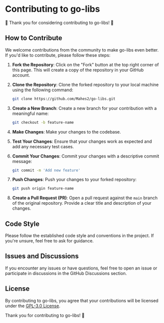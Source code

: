 # Contributing to go-libs

🎉 Thank you for considering contributing to go-libs! 🎉

## How to Contribute

We welcome contributions from the community to make go-libs even better. If you'd like to contribute, please follow these steps:

1. **Fork the Repository**: Click on the "Fork" button at the top right corner of this page. This will create a copy of the repository in your GitHub account.

2. **Clone the Repository**: Clone the forked repository to your local machine using the following command:

    ```bash
    git clone https://github.com/Mahes2/go-libs.git
    ```

3. **Create a New Branch**: Create a new branch for your contribution with a meaningful name:

    ```bash
    git checkout -b feature-name
    ```

4. **Make Changes**: Make your changes to the codebase.

5. **Test Your Changes**: Ensure that your changes work as expected and add any necessary test cases.

6. **Commit Your Changes**: Commit your changes with a descriptive commit message:

    ```bash
    git commit -m 'Add new feature'
    ```

7. **Push Changes**: Push your changes to your forked repository:

    ```bash
    git push origin feature-name
    ```

8. **Create a Pull Request (PR)**: Open a pull request against the `main` branch of the original repository. Provide a clear title and description of your changes.

## Code Style

Please follow the established code style and conventions in the project. If you're unsure, feel free to ask for guidance.

## Issues and Discussions

If you encounter any issues or have questions, feel free to open an issue or participate in discussions in the GitHub Discussions section.

## License

By contributing to go-libs, you agree that your contributions will be licensed under the [GPL-3.0 License](LICENSE).

Thank you for contributing to go-libs! 🚀
